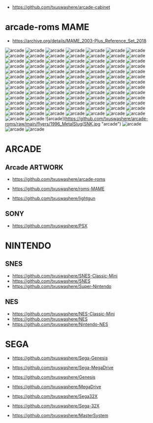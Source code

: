 * https://github.com/txuswashere/arcade-cabinet

# arcade-roms MAME 
* https://archive.org/details/MAME_2003-Plus_Reference_Set_2018


![arcade](https://github.com/txuswashere/arcade-roms/raw/main/flyers/1980_Pac-Man(Midway).jpg "arcade") 
![arcade](https://github.com/txuswashere/arcade-roms/raw/main/flyers/1981_Frogger(Konami).jpg "arcade") 
![arcade](https://github.com/txuswashere/arcade-roms/raw/main/flyers/1981_Frogger(Sega-Gremlin).jpg "arcade") 
![arcade](https://github.com/txuswashere/arcade-roms/raw/main/flyers/1981_MsPac-Man(Midway).jpg "arcade") 
![arcade](https://github.com/txuswashere/arcade-roms/raw/main/flyers/1982_Qbert(Gottlieb).jpg "arcade") 
![arcade](https://github.com/txuswashere/arcade-roms/raw/main/flyers/1982_Tron(Bally-Midway).jpg "arcade") 
![arcade](https://github.com/txuswashere/arcade-roms/raw/main/flyers/1983_ElevatorAction(Taito).jpg "arcade") 
![arcade](https://github.com/txuswashere/arcade-roms/raw/main/flyers/1983_MarioBros(Nintendo).jpg "arcade") 
![arcade](https://github.com/txuswashere/arcade-roms/raw/main/flyers/1984_1942(Capcom).jpg "arcade") 
![arcade](https://github.com/txuswashere/arcade-roms/raw/main/flyers/1984_BombJack(Tehkan).jpg "arcade") 
![arcade](https://github.com/txuswashere/arcade-roms/raw/main/flyers/1984_Kung-FuMaster(DataEast).jpg "arcade") 
![arcade](https://github.com/txuswashere/arcade-roms/raw/main/flyers/1984_MarbleMadness(Atari).jpg "arcade") 
![arcade](https://github.com/txuswashere/arcade-roms/raw/main/flyers/1985_Commando(Capcom).jpg "arcade") 
![arcade](https://github.com/txuswashere/arcade-roms/raw/main/flyers/1985_Ghosts'NGoblins(Capcom).jpg "arcade") 
![arcade](https://github.com/txuswashere/arcade-roms/raw/main/flyers/1985_GreenBeret(Konami).jpg "arcade") 
![arcade](https://github.com/txuswashere/arcade-roms/raw/main/flyers/1985_GunSmoke(Capcom).jpg "arcade") 
![arcade](https://github.com/txuswashere/arcade-roms/raw/main/flyers/1986_Arkanoid(Taito).jpg "arcade") 
![arcade](https://github.com/txuswashere/arcade-roms/raw/main/flyers/1986_BubbleBobble(Taito).jpg "arcade") 
![arcade](https://github.com/txuswashere/arcade-roms/raw/main/flyers/1986_IkariWarriors(SNK).jpg "arcade") 
![arcade](https://github.com/txuswashere/arcade-roms/raw/main/flyers/1986_OutRun(Sega).jpg "arcade") 
![arcade](https://github.com/txuswashere/arcade-roms/raw/main/flyers/1986_Renegade(Taito).jpg "arcade") 
![arcade](https://github.com/txuswashere/arcade-roms/raw/main/flyers/1986_Trojan(Capcom).jpg "arcade") 
![arcade](https://github.com/txuswashere/arcade-roms/raw/main/flyers/1986_Trojan(Romstar).jpg "arcade") 
![arcade](https://github.com/txuswashere/arcade-roms/raw/main/flyers/1986_WonderBoy(Sega).jpg "arcade") 
![arcade](https://github.com/txuswashere/arcade-roms/raw/main/flyers/1987_BlackTiger(Capcom).jpg "arcade") 
![arcade](https://github.com/txuswashere/arcade-roms/raw/main/flyers/1987_CombatSchool(Konami).jpg "arcade") 
![arcade](https://github.com/txuswashere/arcade-roms/raw/main/flyers/1987_Contra(Konami).jpg "arcade") 
![arcade](https://github.com/txuswashere/arcade-roms/raw/main/flyers/1987_DoubleDragon(Taito).jpg "arcade") 
![arcade](https://github.com/txuswashere/arcade-roms/raw/main/flyers/1987_Karnov(DataEast).jpg "arcade") 
![arcade](https://github.com/txuswashere/arcade-roms/raw/main/flyers/1987_OperationWolf(Taito).jpg "arcade") 
![arcade](https://github.com/txuswashere/arcade-roms/raw/main/flyers/1987_PsychoSoldier(SNK).jpg "arcade") 
![arcade](https://github.com/txuswashere/arcade-roms/raw/main/flyers/1987_RainbowIslands-TheStoryofBubbleBobble2(Taito).jpg "arcade") 
![arcade](https://github.com/txuswashere/arcade-roms/raw/main/flyers/1987_Rastan(Taito).jpg "arcade") 
![arcade](https://github.com/txuswashere/arcade-roms/raw/main/flyers/1987_Shinobi(Sega).jpg "arcade") 
![arcade](https://github.com/txuswashere/arcade-roms/raw/main/flyers/1987_TigerRoad(Capcom).jpg "arcade") 
![arcade](https://github.com/txuswashere/arcade-roms/raw/main/flyers/1988_AlteredBeast(Sega).jpg "arcade") 
![arcade](https://github.com/txuswashere/arcade-roms/raw/main/flyers/1988_BadDudes(DataEast).jpg "arcade") 
![arcade](https://github.com/txuswashere/arcade-roms/raw/main/flyers/1988_Cabal(Taito).jpg "arcade") 
![arcade](https://github.com/txuswashere/arcade-roms/raw/main/flyers/1988_Chelnov-AtomicRunner(DataEast).jpg "arcade") 
![arcade](https://github.com/txuswashere/arcade-roms/raw/main/flyers/1988_Ghouls'NGhosts(Capcom).jpg "arcade") 
![arcade](https://github.com/txuswashere/arcade-roms/raw/main/flyers/1988_POW_PrisonersofWar(SNK).jpg "arcade") 
![arcade](https://github.com/txuswashere/arcade-roms/raw/main/flyers/1988_RoboCop(DataEast).jpg "arcade") 
![arcade](https://github.com/txuswashere/arcade-roms/raw/main/flyers/1988_Superman(Taito).jpg "arcade") 
![arcade](https://github.com/txuswashere/arcade-roms/raw/main/flyers/1988_Teris_Atari.jpg "arcade") 
![arcade](https://github.com/txuswashere/arcade-roms/raw/main/flyers/1989_BlockOut(Technos).jpg "arcade") 
![arcade](https://github.com/txuswashere/arcade-roms/raw/main/flyers/1989_FinalFight(Capcom).jpg "arcade") 
![arcade](https://github.com/txuswashere/arcade-roms/raw/main/flyers/1989_GoldenAxe(Sega).jpg "arcade") 
![arcade](https://github.com/txuswashere/arcade-roms/raw/main/flyers/1989_IkariIIITheRescue(SNK).jpg "arcade") 
![arcade](https://github.com/txuswashere/arcade-roms/raw/main/flyers/1989_Nastar(Taito).jpg "arcade") 
![arcade](https://github.com/txuswashere/arcade-roms/raw/main/flyers/1989_Pang(Mitchell).jpg "arcade") 
![arcade](https://github.com/txuswashere/arcade-roms/raw/main/flyers/1989_ShadowDancer(Sega).jpg "arcade") 
![arcade](https://github.com/txuswashere/arcade-roms/raw/main/flyers/1989_SlySpy(DataEast).jpg "arcade") 
![arcade](https://github.com/txuswashere/arcade-roms/raw/main/flyers/1989_Strider(Capcom).jpg "arcade") 
![arcade](https://github.com/txuswashere/arcade-roms/raw/main/flyers/1989_TeenageMutantNinjaTurtles(konami).jpg "arcade") 
![arcade](https://github.com/txuswashere/arcade-roms/raw/main/flyers/1989_Toki(Fabtek).jpg "arcade") 
![arcade](https://github.com/txuswashere/arcade-roms/raw/main/flyers/1990_Batman(Atari).jpg "arcade") 
![arcade](https://github.com/txuswashere/arcade-roms/raw/main/flyers/1990_BloodBros(Fabtek).jpg "arcade") 
![arcade](https://github.com/txuswashere/arcade-roms/raw/main/flyers/1990_BloodBros(TadCorporation).jpg "arcade") 
![arcade](https://github.com/txuswashere/arcade-roms/raw/main/flyers/1990_Hammerin'Harry(Irem).jpg "arcade") 
![arcade](https://github.com/txuswashere/arcade-roms/raw/main/flyers/1990_Klax(Atari).jpg "arcade") 
![arcade](https://github.com/txuswashere/arcade-roms/raw/main/flyers/1990_Mercs(Capcom).jpg "arcade") 
![arcade](https://github.com/txuswashere/arcade-roms/raw/main/flyers/1990_MichaelJacksonsMoonwalker(Sega).jpg "arcade") 
![arcade](https://github.com/txuswashere/arcade-roms/raw/main/flyers/1990_SnowBros(Toaplan).jpg "arcade") 
![arcade](https://github.com/txuswashere/arcade-roms/raw/main/flyers/1990_SuperPang(Mitchell).jpg "arcade") 
![arcade](https://github.com/txuswashere/arcade-roms/raw/main/flyers/1991_3Wonders(Capcom).jpg "arcade") 
![arcade](https://github.com/txuswashere/arcade-roms/raw/main/flyers/1991_Asterix(Konami).jpg "arcade") 
![arcade](https://github.com/txuswashere/arcade-roms/raw/main/flyers/1991_BigKarnak(Gaelco).jpg "arcade") 
![arcade](https://github.com/txuswashere/arcade-roms/raw/main/flyers/1991_CaptainAmericaandTheAvengers(DataEast).jpg "arcade") 
![arcade](https://github.com/txuswashere/arcade-roms/raw/main/flyers/1991_CaptainCommando(Capcom).jpg "arcade") 
![arcade](https://github.com/txuswashere/arcade-roms/raw/main/flyers/1991_CavemanNinja(DataEast).jpg "arcade") 
![arcade](https://github.com/txuswashere/arcade-roms/raw/main/flyers/1991_GalsPanic(Kaneko).jpg "arcade") 
![arcade](https://github.com/txuswashere/arcade-roms/raw/main/flyers/1991_HardHead2(SpaceAge).jpg "arcade") 
![arcade](https://github.com/txuswashere/arcade-roms/raw/main/flyers/1991_RoboCop2(DataEast).jpg "arcade") 
![arcade](https://github.com/txuswashere/arcade-roms/raw/main/flyers/1991_Simpsons,The(Konami).jpg "arcade") 
![arcade](https://github.com/txuswashere/arcade-roms/raw/main/flyers/1991_StreetFighterII-ChampionEdition(Capcom).jpg "arcade") 
![arcade](https://github.com/txuswashere/arcade-roms/raw/main/flyers/1991_SunsetRiders(Konami).jpg "arcade") 
![arcade](https://github.com/txuswashere/arcade-roms/raw/main/flyers/1991_TumblePop(DataEast).jpg "arcade") 
![arcade](https://github.com/txuswashere/arcade-roms/raw/main/flyers/1992_CadillacsandDinosaurs(Capcom).jpg "arcade") 
![arcade](https://github.com/txuswashere/arcade-roms/raw/main/flyers/1992_DynaBlaster(Irem).jpg "arcade") 
![arcade](https://github.com/txuswashere/arcade-roms/raw/main/flyers/1992_KnightsOfTheRound(Capcom).jpg "arcade") 
![arcade](https://github.com/txuswashere/arcade-roms/raw/main/flyers/1992MortalKombat(Midway).jpg "arcade") 
![arcade](https://github.com/txuswashere/arcade-roms/raw/main/flyers/1992_Splash(Gaelco).jpg "arcade") 
![arcade](https://github.com/txuswashere/arcade-roms/raw/main/flyers/1992_Squash(Gaelco).jpg "arcade") 
![arcade](https://github.com/txuswashere/arcade-roms/raw/main/flyers/1992_ThunderHoop(Gaelco).jpg "arcade") 
![arcade](https://github.com/txuswashere/arcade-roms/raw/main/flyers/1992_ThunderHoop_Gaelco.jpg "arcade") 
![arcade](https://github.com/txuswashere/arcade-roms/raw/main/flyers/1992_WorldHeroes.jpg "arcade") 
![arcade](https://github.com/txuswashere/arcade-roms/raw/main/flyers/1993_BonksAdventure(Kaneko).jpg "arcade") 
![arcade](https://github.com/txuswashere/arcade-roms/raw/main/flyers/1993_Dungeons&Dragons-TowerofDoom(Capcom).jpg "arcade") 
![arcade](https://github.com/txuswashere/arcade-roms/raw/main/flyers/1993_Punisher,The(Capcom).jpg "arcade") 
![arcade](https://github.com/txuswashere/arcade-roms/raw/main/flyers/1993_WorldRally(Gaelco).jpg "arcade") 
![arcade](https://github.com/txuswashere/arcade-roms/raw/main/flyers/1994_AlligatorHunt(Gaelco).jpg "arcade") 
![arcade](https://github.com/txuswashere/arcade-roms/raw/main/flyers/1994_Battletoads(ElectronicArts).jpg "arcade") 
![arcade](https://github.com/txuswashere/arcade-roms/raw/main/flyers/1994_Windjammers(DataEast).jpg "arcade") 
![arcade](https://github.com/txuswashere/arcade-roms/raw/main/flyers/1996_MetalSlug(SNK.jpg "arcade") 
![arcade](https://github.com/txuswashere/arcade-roms/raw/main/flyers/1998_RadikalBikers(Nanco).jpg "arcade") 
![arcade](https://github.com/txuswashere/arcade-roms/raw/main/flyers/1999_CrazyTaxi.jpg "arcade") 
![arcade](https://github.com/txuswashere/arcade-roms/raw/main/flyers/1999_CrazyTaxi(Sega).jpg "arcade") 



# ARCADE
## Arcade ARTWORK
* https://github.com/txuswashere/arcade-roms
* https://github.com/txuswashere/roms-MAME

* https://github.com/txuswashere/lightgun


## SONY
* https://github.com/txuswashere/PSX

# NINTENDO
## SNES
* https://github.com/txuswashere/SNES-Classic-Mini
* https://github.com/txuswashere/SNES
* https://github.com/txuswashere/Super-Nintendo

## NES
* https://github.com/txuswashere/NES-Classic-Mini
* https://github.com/txuswashere/NES
* https://github.com/txuswashere/Nintendo-NES


# SEGA 

* https://github.com/txuswashere/Sega-Genesis
* https://github.com/txuswashere/Sega-MegaDrive
* https://github.com/txuswashere/Genesis
* https://github.com/txuswashere/MegaDrive

* https://github.com/txuswashere/Sega32X
* https://github.com/txuswashere/Sega-32X

* https://github.com/txuswashere/MasterSystem
